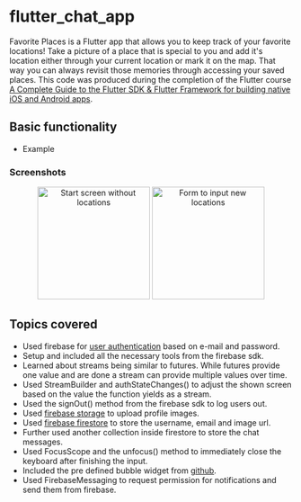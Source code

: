 # flutter_chat_app

Favorite Places is a Flutter app that allows you to keep track of your favorite locations! Take a picture of a place that is special to you and add it's location either through your current location or mark it on the map. That way you can always revisit those memories through accessing your saved places. This code was produced during the completion of the Flutter course [A Complete Guide to the Flutter SDK & Flutter Framework for building native iOS and Android apps](https://www.udemy.com/course/learn-flutter-dart-to-build-ios-android-apps/learn/lecture/37130436#overview).

## Basic functionality
- Example

### Screenshots 
<div align="center">
  <img src="empty_locations.png" alt="Start screen without locations" width="200"/>
  <img src="form_empty.png" alt="Form to input new locations" width="200"/>
</div>

## Topics covered 

- Used firebase for [user authentication](https://firebase.google.com/docs/auth/flutter/start) based on e-mail and password.
- Setup and included all the necessary tools from the firebase sdk.
- Learned about streams being similar to futures. While futures provide one value and are done a stream can provide multiple values over time.
- Used StreamBuilder and authStateChanges() to adjust the shown screen based on the value the function yields as a stream.
- Used the signOut() method from the firebase sdk to log users out.
- Used [firebase storage](https://firebase.google.com/docs/storage/flutter/start) to upload profile images.
- Used [firebase firestore](https://firebase.google.com/docs/firestore) to store the username, email and image url.
- Further used another collection inside firestore to store the chat messages.
- Used FocusScope and the unfocus() method to immediately close the keyboard after finishing the input.
- Included the pre defined bubble widget from [github](https://github.com/academind/flutter-complete-guide-course-resources/blob/main/Lecture%20Attachments/14%20Chat%20App/message_bubble.dart).
- Used FirebaseMessaging to request permission for notifications and send them from firebase.